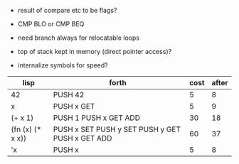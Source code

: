 - result of compare etc to be flags?
- CMP BLO or CMP BEQ

- need branch always for relocatable loops
- top of stack kept in memory (direct pointer access)?
- internalize symbols for speed?

| lisp              | forth                                           | cost | after |
| ----------------- | ----------------------------------------------- | ---- | ----- |
| 42                | PUSH 42                                         | 5    | 8     |
| x                 | PUSH x GET                                      | 5    | 9     |
| (+ x 1)           | PUSH 1 PUSH x GET ADD                           | 30   | 18    |
| (fn (x) (\* x x)) | PUSH x SET PUSH y SET PUSH y GET PUSH x GET ADD | 60   | 37    |
| 'x                | PUSH x                                          | 5    | 8     |
